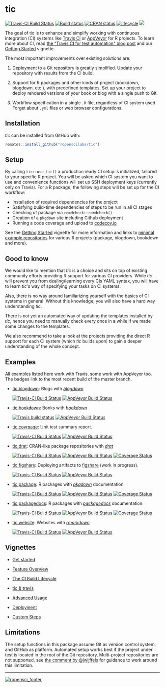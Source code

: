 # tic

[![Travis-CI Build Status](https://travis-ci.org/ropenscilabs/tic.svg?branch=master)](https://travis-ci.org/ropenscilabs/tic)
[![Build status](https://ci.appveyor.com/api/projects/status/r8w1psd0f5r4hs6t/branch/master?svg=true)](https://ci.appveyor.com/project/ropensci/tic/branch/master)
[![CRAN status](https://www.r-pkg.org/badges/version/tic)](https://cran.r-project.org/package=tic)
[![lifecycle](https://img.shields.io/badge/lifecycle-maturing-blue.svg)](https://www.tidyverse.org/lifecycle/#maturing)
[![](https://badges.ropensci.org/305_status.svg)](https://github.com/ropensci/software-review/issues/305)

The goal of tic is to enhance and simplify working with continuous integration (CI) systems like [Travis CI](https://travis-ci.org) or [AppVeyor](https://www.appveyor.com/) for R projects.
To learn more about CI, read [the "Travis CI for test automation" blog post](http://mahugh.com/2016/09/02/travis-ci-for-test-automation/) and our [Getting Started](https://ropenscilabs.github.io/tic/articles/tic.html#prerequisites) vignette.

The most important improvements over existing solutions are:

1. Deployment to a Git repository is greatly simplified. Update your repository with results from the CI build.

1. Support for R packages and other kinds of project (bookdown, blogdown, etc.), with predefined templates. 
   Set up your project to deploy rendered versions of your book or blog with a single push to Git.

1. Workflow specification in a single `.R` file, regardless of CI system used.  
   Forget about `.yml` files or web browser configurations.

## Installation

_tic_ can be installed from GitHub with:

``` r
remotes::install_github("ropenscilabs/tic")
```

## Setup

By calling `tic::use_tic()` a production ready CI setup is initialized, tailored to your specific R project.
You will be asked which CI system you want to use and convenience functions will set up SSH deployment keys (currently only on Travis).
For a R package, the following steps will be set up for the CI workflow:

- Installation of required dependencies for the project
- Satisfying build-time dependencies of steps to be run in all CI stages
- Checking of package via `rcmdcheck::rcmdcheck()`
- Creation of a `pkgdown` site including Github deployment
- Running a code coverage and upload to [codecov.io](https://codecov.io/)

See the [Getting Started](https://ropenscilabs.github.io/tic/articles/tic.html) vignette for more information and links to [minimal example repositories](https://ropenscilabs.github.io/tic/articles/tic.html#examples-projects) for various R projects (package, blogdown, bookdown and more).

## Good to know

We would like to mention that _tic_ is a choice and sits on top of existing community efforts providing R support for various CI providers.
While _tic_ will prevent you from dealing/learning every CIs YAML syntax, you will have to learn _tic_'s way of specifying your tasks on CI systems.

Also, there is no way around familiarizing yourself with the basics of CI systems in general. 
Without this knowledge, you will also have a hard way understanding _tic_. 

There is not yet an automated way of updating the templates installed by _tic_, hence you need to manually check every once in a while if we made some changes to the templates.

We also recommend to take a look at the projects providing the direct R support for each CI system (which _tic_ builds upon) to gain a deeper understanding of the whole concept.

## Examples

All examples listed here work with Travis, some work with AppVeyor too. 
The badges link to the most recent build of the master branch.

- [tic.blogdown](https://github.com/ropenscilabs/tic.blogdown): Blogs with [_blogdown_](https://bookdown.org/yihui/blogdown/)

    <p><a href="https://travis-ci.org/ropenscilabs/tic.blogdown"><img src="https://travis-ci.org/ropenscilabs/tic.blogdown.svg?branch=master" alt="Travis-CI Build Status"/></a> <a href="https://ci.appveyor.com/project/ropensci/tic-blogdown"><img src="https://ci.appveyor.com/api/projects/status/github/ropenscilabs/tic.blogdown?branch=master&svg=true" alt="AppVeyor Build Status"/></a></p>

- [tic.bookdown](https://github.com/ropenscilabs/tic.bookdown): Books with [_bookdown_](https://bookdown.org/)

    <p><a href="https://travis-ci.org/ropenscilabs/tic.bookdown"><img src="https://travis-ci.org/ropenscilabs/tic.bookdown.svg?branch=master" alt="Travis build status"/></a>
    <a href="https://ci.appveyor.com/project/ropensci/tic-bookdown"><img src="https://ci.appveyor.com/api/projects/status/github/ropenscilabs/tic.bookdown?branch=master&svg=true" alt="AppVeyor Build Status"/></a></p>

    
- [tic.covrpage](https://github.com/ropenscilabs/tic.covrpage): Unit test summary report.

    <p><a href="https://travis-ci.org/ropenscilabs/tic.covrpage"><img src="https://travis-ci.org/ropenscilabs/tic.covrpage.svg?branch=master" alt="Travis-CI Build Status"/></a>
    <a href="https://ci.appveyor.com/project/ropensci/tic-covrpage"><img src="https://ci.appveyor.com/api/projects/status/github/ropenscilabs/tic.covrpage?branch=master&svg=true" alt="AppVeyor Build Status"/></a></p>
    
- [tic.drat](https://github.com/ropenscilabs/tic.drat): CRAN-like package repositories with [_drat_](http://dirk.eddelbuettel.com/code/drat.html)

    <p><a href="https://travis-ci.org/ropenscilabs/tic.drat"><img src="https://travis-ci.org/ropenscilabs/tic.drat.svg?branch=master" alt="Travis-CI Build Status"/></a>
    <a href="https://ci.appveyor.com/project/ropensci/tic-drat"><img src="https://ci.appveyor.com/api/projects/status/github/ropenscilabs/tic.drat?branch=master&svg=true" alt="AppVeyor Build Status"/></a>
    <a href="https://codecov.io/github/ropenscilabs/tic.drat?branch=master"><img src="https://codecov.io/gh/ropenscilabs/tic.drat/branch/master/graph/badge.svg" alt="Coverage Status"/></a></p>

- [tic.figshare](https://github.com/ropenscilabs/tic.figshare): Deploying artifacts to [figshare](https://figshare.com/) (work in progress).

    <p><a href="https://travis-ci.org/ropenscilabs/tic.figshare"><img src="https://travis-ci.org/ropenscilabs/tic.figshare.svg?branch=master" alt="Travis-CI Build Status"/></a>
    <a href="https://ci.appveyor.com/project/ropensci/tic-figshare"><img src="https://ci.appveyor.com/api/projects/status/github/ropenscilabs/tic.figshare?branch=master&svg=true" alt="AppVeyor Build Status"/></a></p>

- [tic.package](https://github.com/ropenscilabs/tic.package): R packages with [_pkgdown_](https://pkgdown.r-lib.org/) documentation

    <p><a href="https://travis-ci.org/ropenscilabs/tic.package"><img src="https://travis-ci.org/ropenscilabs/tic.package.svg?branch=master" alt="Travis-CI Build Status"/></a>
    <a href="https://ci.appveyor.com/project/ropensci/tic-package"><img src="https://ci.appveyor.com/api/projects/status/github/ropenscilabs/tic.package?branch=master&svg=true" alt="AppVeyor Build Status"/></a>
    <a href="https://codecov.io/github/ropenscilabs/tic.package?branch=master"><img src="https://codecov.io/gh/ropenscilabs/tic.package/branch/master/graph/badge.svg" alt="Coverage Status"/></a></p>

- [tic.packagedocs](https://github.com/ropenscilabs/tic.packagedocs): R packages with [_packagedocs_](http://hafen.github.io/packagedocs/) documentation

    <p><a href="https://travis-ci.org/ropenscilabs/tic.packagedocs"><img src="https://travis-ci.org/ropenscilabs/tic.packagedocs.svg?branch=master" alt="Travis-CI Build Status"/></a>
    <a href="https://ci.appveyor.com/project/ropensci/tic-packagedocs"><img src="https://ci.appveyor.com/api/projects/status/github/ropenscilabs/tic.packagedocs?branch=master&svg=true" alt="AppVeyor Build Status"/></a>
    <a href="https://codecov.io/github/ropenscilabs/tic.packagedocs?branch=master"><img src="https://codecov.io/gh/ropenscilabs/tic.packagedocs/branch/master/graph/badge.svg" alt="Coverage Status"/></a></p>
    
- [tic.website](https://github.com/ropenscilabs/tic.website): Websites with [_rmarkdown_](https://rmarkdown.rstudio.com/)

    <p><a href="https://travis-ci.org/ropenscilabs/tic.website"><img src="https://travis-ci.org/ropenscilabs/tic.website.svg?branch=master" alt="Travis-CI Build Status"/></a>
    <a href="https://ci.appveyor.com/project/ropensci/tic-website"><img src="https://ci.appveyor.com/api/projects/status/github/ropenscilabs/tic.website?branch=master&svg=true" alt="AppVeyor Build Status"/></a></p>

## Vignettes

- [Get started](https://ropenscilabs.github.io/tic/articles/tic.html)

- [Feature Overview](https://ropenscilabs.github.io/tic/articles/advantages.html)

- [The CI Build Lifecycle](https://ropenscilabs.github.io/tic/articles/build-lifecycle.html)

- [tic & travis](https://ropenscilabs.github.io/tic/articles/tic-travis.html)

- [Advanced Usage](https://ropenscilabs.github.io/tic/articles/advanced.html)

- [Deployment](https://ropenscilabs.github.io/tic/articles/deployment.html)

- [Custom Steps](https://ropenscilabs.github.io/tic/articles/custom-steps.html)

## Limitations

The setup functions in this package assume Git as version control system, and GitHub as platform.
Automated setup works best if the project under test is located in the root of the Git repository.
Multi-project repositories are not supported, see [the comment by @jwijffels](https://github.com/ropenscilabs/tic/issues/117#issuecomment-460814990) for guidance to work around this limitation.

---

[![ropensci_footer](https://ropensci.org/public_images/ropensci_footer.png)](https://ropensci.org)
